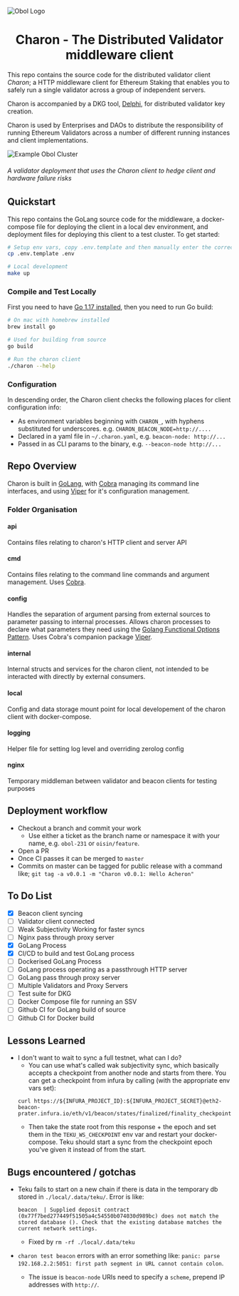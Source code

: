 ![Obol Logo](https://obol.tech/obolnetwork.png)

<h1 align="center">Charon - The Distributed Validator middleware client</h1>
<!-- [![Tag](https://img.shields.io/github/tag/obolnetwork/charon.svg)](https://github.com/obolnetwork/charon/releases/)
[![License](https://img.shields.io/github/license/obolnetwork/charon.svg)](LICENSE)
[![GoDoc](https://godoc.org/github.com/obolnetwork/charon?status.svg)](https://godoc.org/github.com/obolnetwork/charon)
![Lint](https://github.com/obolnetwork/charon/workflows/golangci-lint/badge.svg)
[![Go Report Card](https://goreportcard.com/badge/github.com/obolnetwork/charon)](https://goreportcard.com/report/github.com/obolnetwork/charon) -->

This repo contains the source code for the distributed validator client *Charon*; a HTTP middleware client for Ethereum Staking that enables you to safely run a single validator across a group of independent servers.

Charon is accompanied by a DKG tool, [Delphi](https://github.com/obolnetwork/delphi), for distributed validator key creation. 

Charon is used by Enterprises and DAOs to distribute the responsibility of running Ethereum Validators across a number of different running instances and client implementations.  

![Example Obol Cluster](https://obol.tech/ObolCluster.png)
###### A validator deployment that uses the Charon client to hedge client and hardware failure risks

## Quickstart

This repo contains the GoLang source code for the middleware, a docker-compose file for deploying the client in a local dev environment, and deployment files for deploying this client to a test cluster. To get started:

```bash
# Setup env vars, copy .env.template and then manually enter the correct secrets for the likes of Eth1 nodes etc.
cp .env.template .env

# Local development
make up
```

### Compile and Test Locally

First you need to have [Go 1.17 installed](https://golang.org/doc/go1.17), then you need to run Go build:
```sh
# On mac with homebrew installed
brew install go

# Used for building from source
go build

# Run the charon client
./charon --help
```

### Configuration

In descending order, the Charon client checks the following places for client configuration info:

- As environment variables beginning with `CHARON_`, with hyphens substituted for underscores. e.g. `CHARON_BEACON_NODE=http://....`
- Declared in a yaml file in `~/.charon.yaml`, e.g. `beacon-node: http://...`
- Passed in as CLI params to the binary, e.g. `--beacon-node http://...`

## Repo Overview

Charon is built in [GoLang](https://golang.org/dl/), with [Cobra](https://cobra.dev/) managing its command line interfaces, and using [Viper](https://github.com/spf13/viper) for it's configuration management.

### Folder Organisation

#### api
Contains files relating to charon's HTTP client and server API

#### cmd
Contains files relating to the command line commands and argument management. Uses [Cobra](https://cobra.dev/).

#### config
Handles the separation of argument parsing from external sources to parameter passing to internal processes. Allows charon processes to declare what parameters they need using the [Golang Functional Options Pattern](https://golang.cafe/blog/golang-functional-options-pattern.html). Uses Cobra's companion package [Viper](https://github.com/spf13/viper).

#### internal
Internal structs and services for the charon client, not intended to be interacted with directly by external consumers.

#### local
Config and data storage mount point for local developement of the charon client with docker-compose. 

#### logging
Helper file for setting log level and overriding zerolog config

#### nginx
Temporary middleman between validator and beacon clients for testing purposes

## Deployment workflow

- Checkout a branch and commit your work
    - Use either a ticket as the branch name or namespace it with your name, e.g. `obol-231` or `oisin/feature`. 
- Open a PR
- Once CI passes it can be merged to `master`
- Commits on master can be tagged for public release with a command like; `git tag -a v0.0.1 -m "Charon v0.0.1: Hello Acheron"`

## To Do List
- [x] Beacon client syncing
- [ ] Validator client connected
- [ ] Weak Subjectivity Working for faster syncs
- [ ] Nginx pass through proxy server
- [x] GoLang Process
- [x] CI/CD to build and test GoLang process
- [ ] Dockerised GoLang Process
- [ ] GoLang process operating as a passthrough HTTP server
- [ ] GoLang pass through proxy server
- [ ] Multiple Validators and Proxy Servers
- [ ] Test suite for DKG
- [ ] Docker Compose file for running an SSV
- [ ] Github CI for GoLang build of source
- [ ] Github CI for Docker build

## Lessons Learned

- I don't want to wait to sync a full testnet, what can I do?
    - You can use what's called wak subjectivity sync, which basically accepts a checkpoint from another node and starts from there. You can get a checkpoint from infura by calling (with the appropriate env vars set):
    ```log
    curl https://${INFURA_PROJECT_ID}:${INFURA_PROJECT_SECRET}@eth2-beacon-prater.infura.io/eth/v1/beacon/states/finalized/finality_checkpoints
    ```
    - Then take the state root from this response + the epoch and set them in the `TEKU_WS_CHECKPOINT` env var and restart your docker-compose. Teku should start a sync from the checkpoint epoch you've given it instead of from the start. 

## Bugs encountered / gotchas

- Teku fails to start on a new chain if there is data in the temporary db stored in `./local/.data/teku/`. Error is like:
    ```log
    beacon  | Supplied deposit contract (0x77f7bed277449f51505a4c54550b074030d989bc) does not match the stored database (). Check that the existing database matches the current network settings.
    ```
    - Fixed by `rm -rf ./local/.data/teku` 

- `charon test beacon` errors with an error something like: `panic: parse 192.168.2.2:5051: first path segment in URL cannot contain colon`.
    - The issue is `beacon-node` URIs need to specify a `scheme`, prepend IP addresses with `http://`. 